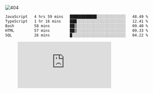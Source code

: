 ![404](https://user-images.githubusercontent.com/378023/89412096-6f759d80-d761-11ea-8c57-84b30ef3f2b1.png)
<!--START_SECTION:waka-->

```txt
JavaScript   4 hrs 59 mins   ████████████░░░░░░░░░░░░░   48.49 %
TypeScript   1 hr 16 mins    ███░░░░░░░░░░░░░░░░░░░░░░   12.41 %
Bash         58 mins         ██▒░░░░░░░░░░░░░░░░░░░░░░   09.40 %
HTML         57 mins         ██▒░░░░░░░░░░░░░░░░░░░░░░   09.33 %
SQL          26 mins         █░░░░░░░░░░░░░░░░░░░░░░░░   04.22 %
```

<!--END_SECTION:waka-->
<figure><embed src="https://wakatime.com/share/@018b853e-267a-435d-a858-33e2b098b9d7/f3c3aa68-553a-4373-a9f9-2d456f62f780.svg"></embed></figure>
